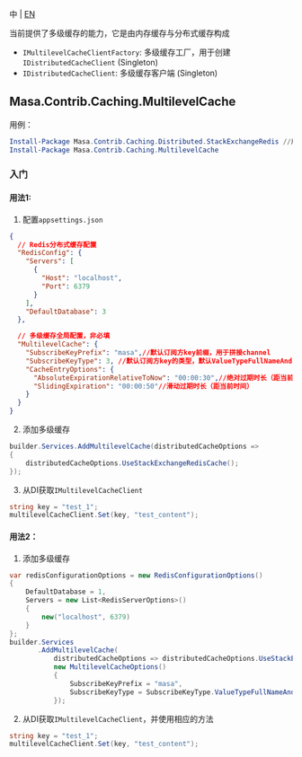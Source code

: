 中 | [EN](README.md)

当前提供了多级缓存的能力，它是由内存缓存与分布式缓存构成

* `IMultilevelCacheClientFactory`: 多级缓存工厂，用于创建`IDistributedCacheClient` (Singleton)
* `IDistributedCacheClient`: 多级缓存客户端 (Singleton)

## Masa.Contrib.Caching.MultilevelCache

用例：

``` powershell
Install-Package Masa.Contrib.Caching.Distributed.StackExchangeRedis //用于提供分布式缓存能力，这里以Redis为例
Install-Package Masa.Contrib.Caching.MultilevelCache
```
### 入门

#### 用法1:

1. 配置`appsettings.json`

``` appsettings.json
{
  // Redis分布式缓存配置
  "RedisConfig": {
    "Servers": [
      {
        "Host": "localhost",
        "Port": 6379
      }
    ],
    "DefaultDatabase": 3
  },

  // 多级缓存全局配置，非必填
  "MultilevelCache": {
    "SubscribeKeyPrefix": "masa",//默认订阅方key前缀，用于拼接channel
    "SubscribeKeyType": 3, //默认订阅方key的类型，默认ValueTypeFullNameAndKey，用于拼接channel
    "CacheEntryOptions": {
      "AbsoluteExpirationRelativeToNow": "00:00:30",//绝对过期时长（距当前时间）
      "SlidingExpiration": "00:00:50"//滑动过期时长（距当前时间）
    }
  }
}
```

2. 添加多级缓存

``` C#
builder.Services.AddMultilevelCache(distributedCacheOptions =>
{
    distributedCacheOptions.UseStackExchangeRedisCache();
});
```

3. 从DI获取`IMultilevelCacheClient`

``` C#
string key = "test_1";
multilevelCacheClient.Set(key, "test_content");
```

#### 用法2：

1. 添加多级缓存

``` C#
var redisConfigurationOptions = new RedisConfigurationOptions()
{
    DefaultDatabase = 1,
    Servers = new List<RedisServerOptions>()
    {
        new("localhost", 6379)
    }
};
builder.Services
       .AddMultilevelCache(
           distributedCacheOptions => distributedCacheOptions.UseStackExchangeRedisCache(redisConfigurationOptions),
           new MultilevelCacheOptions()
           {
               SubscribeKeyPrefix = "masa",
               SubscribeKeyType = SubscribeKeyType.ValueTypeFullNameAndKey
           });
```

2. 从DI获取`IMultilevelCacheClient`，并使用相应的方法

``` C#
string key = "test_1";
multilevelCacheClient.Set(key, "test_content");
```